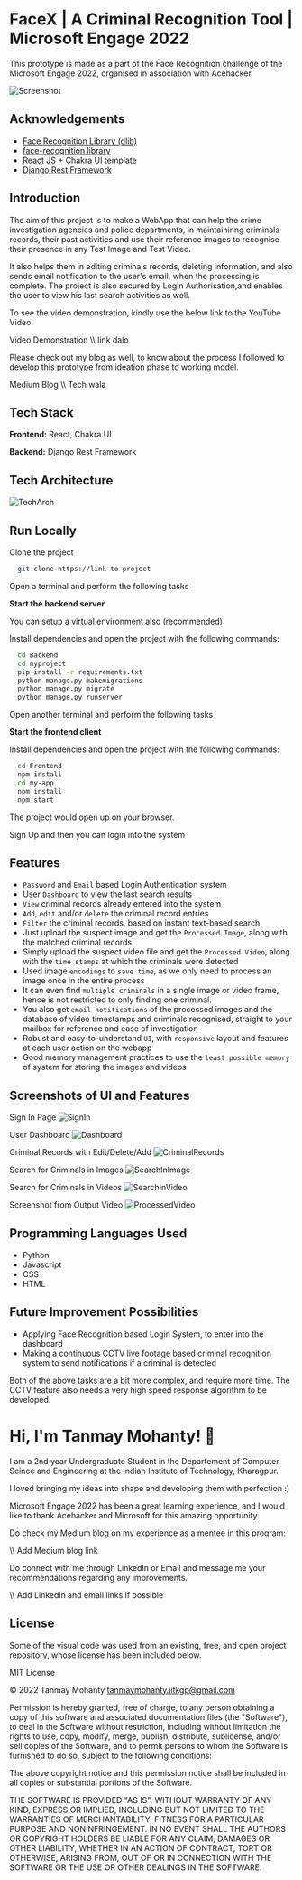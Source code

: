
# FaceX | A Criminal Recognition Tool | Microsoft Engage 2022

This prototype is made as a part of the Face Recognition challenge of the Microsoft Engage 2022, organised in association with Acehacker.

![Screenshot](https://user-images.githubusercontent.com/74351903/170859226-913fdf0b-c4a5-4a90-bd1f-06a68771fd39.png)

## Acknowledgements

 - [Face Recognition Library (dlib)](https://github.com/davisking/dlib)
 - [face-recognition library](https://github.com/ageitgey/face_recognition)
 - [React JS + Chakra UI template](https://demos.creative-tim.com/docs-vision-ui-dashboard-chakra/)
 - [Django Rest Framework](https://betterprogramming.pub/create-a-machine-learning-api-with-django-rest-framework-967571640c46)
 


## Introduction

The aim of this project is to make a WebApp that can help the crime investigation
agencies and police departments, in maintaininng criminals records, their past activities and use their reference images to 
recognise their presence in any Test Image and Test Video.

It also helps them in editing criminals records, deleting information, 
and also sends email notification to the user's email, when the processing is complete.
The project is also secured by Login Authorisation,and enables the user to 
view his last search activities as well.

To see the video demonstration, kindly use the below link to the YouTube Video.

Video Demonstration \\\ link dalo

Please check out my blog as well, to know about the process I followed
to develop this prototype from ideation phase to working model.

Medium Blog  \\\ Tech wala



## Tech Stack

**Frontend:** React, Chakra UI 

**Backend:** Django Rest Framework 


## Tech Architecture

![TechArch](https://user-images.githubusercontent.com/74351903/170859260-14bd42b6-f522-48ce-bf90-f76c3aa61b9f.PNG)

## Run Locally

Clone the project

```bash
  git clone https://link-to-project
```

Open a terminal and perform the following tasks

**Start the backend server**

You can setup a virtual environment also (recommended)

Install dependencies and open the project with the following commands:
```bash
  cd Backend
  cd myproject
  pip install -r requirements.txt
  python manage.py makemigrations
  python manage.py migrate
  python manage.py runserver
```

Open another terminal and perform the following tasks

**Start the frontend client**

Install dependencies and open the project with the following commands:
```bash
  cd Frontend
  npm install
  cd my-app
  npm install
  npm start
```

The project would open up on your browser.

Sign Up and then you can login into the system

## Features

- `Password` and `Email` based Login Authentication system
- User `Dashboard` to view the last search results
- `View` criminal records already entered into the system
- `Add`, `edit` and/or `delete` the criminal record entries
- `Filter` the criminal records, based on instant text-based search
- Just upload the suspect image and get the `Processed Image`, along 
    with the matched criminal records
- Simply upload the suspect video file and get the `Processed Video`, 
    along with the `time stamps` at which the criminals were detected
- Used image `encodings` to `save time`, as we only need to process an image once in the entire process
- It can even find `multiple criminals` in a single image or video frame, hence is not restricted to only finding one criminal.
- You also get `email notifications` of the processed images and the database
    of video timestamps and criminals recognised, straight to your mailbox for 
    reference and ease of investigation
- Robust and easy-to-understand `UI`, with `responsive` layout and features at each user
    action on the webapp
- Good memory management practices to use the `least possible memory` of system for 
    storing the images and videos

## Screenshots of UI and Features

Sign In Page
![SignIn](https://user-images.githubusercontent.com/74351903/170859536-1e0bbeae-e5fb-41d3-94da-c06966c7efb3.png)

User Dashboard
![Dashboard](https://user-images.githubusercontent.com/74351903/170859323-0238c523-da63-4510-bb68-c219eefddb86.png)

Criminal Records with Edit/Delete/Add
![CriminalRecords](https://user-images.githubusercontent.com/74351903/170859326-c868588b-275a-4a11-b996-4c5e2cb963db.png)

Search for Criminals in Images
![SearchInImage](https://user-images.githubusercontent.com/74351903/170859332-20f1cfa4-3d7a-432a-a2b9-84b98da7fefb.png)

Search for Criminals in Videos
![SearchInVideo](https://user-images.githubusercontent.com/74351903/170859334-a8abbfe0-a52c-4fbb-8004-59b4c1a7d49f.png)

Screenshot from Output Video
![ProcessedVideo](https://user-images.githubusercontent.com/74351903/170859335-836b23e7-456a-4659-9892-7575b0d8005e.png)


## Programming Languages Used

- Python
- Javascript
- CSS
- HTML
## Future Improvement Possibilities

- Applying Face Recognition based Login System, to enter into the dashboard
- Making a continuous CCTV live footage based criminal recognition system
    to send notifications if a criminal is detected

Both of the above tasks are a bit more complex, and require more time.
The CCTV feature also needs a very high speed response algorithm to be developed.


# Hi, I'm Tanmay Mohanty! 👋

I am a 2nd year Undergraduate Student in the Departement of Computer 
Scince and Engineering at the Indian Institute of Technology,
Kharagpur.

I loved bringing my ideas into shape and developing them with perfection :)

Microsoft Engage 2022 has been a great learning experience, and 
I would like to thank Acehacker and Microsoft for this amazing opportunity.

Do check my Medium blog on my experience as a mentee in this program:

\\\ Add Medium blog link

Do connect with me through LinkedIn or Email and message me your recommendations regarding 
any improvements.

\\\ Add Linkedin and email links if possible

## License

Some of the visual code was used from an existing, free, and open project repository, whose license has been included below.

MIT License

© 2022 Tanmay Mohanty <tanmaymohanty.iitkgp@gmail.com>

Permission is hereby granted, free of charge, to any person obtaining a copy of this software and associated documentation files (the "Software"), to deal in the Software without restriction, including without limitation the rights to use, copy, modify, merge, publish, distribute, sublicense, and/or sell copies of the Software, and to permit persons to whom the Software is furnished to do so, subject to the following conditions:

The above copyright notice and this permission notice shall be included in all copies or substantial portions of the Software.

THE SOFTWARE IS PROVIDED "AS IS", WITHOUT WARRANTY OF ANY KIND, EXPRESS OR IMPLIED, INCLUDING BUT NOT LIMITED TO THE WARRANTIES OF MERCHANTABILITY, FITNESS FOR A PARTICULAR PURPOSE AND NONINFRINGEMENT. IN NO EVENT SHALL THE AUTHORS OR COPYRIGHT HOLDERS BE LIABLE FOR ANY CLAIM, DAMAGES OR OTHER LIABILITY, WHETHER IN AN ACTION OF CONTRACT, TORT OR OTHERWISE, ARISING FROM, OUT OF OR IN CONNECTION WITH THE SOFTWARE OR THE USE OR OTHER DEALINGS IN THE SOFTWARE.
